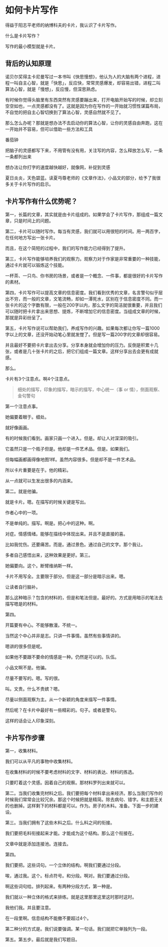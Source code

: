 # 如何卡片写作

得益于阳志平老师的纳博科夫的卡片，我认识了卡片写作。

什么是卡片写作？

写作的最小模型就是卡片。

## 背后的认知原理

诺贝尔奖得主卡尼曼写过一本书叫《快思慢想》，他认为人的大脑有两个进程，进程一叫自主心智，就是「快思」，反应快，常常灵感爆发，却容易出错，进程二叫算法心智，就是「慢想」，反应慢，但深思熟虑。

有时候你觉得头脑里有东西突然有灵感要蹦出来，打开电脑开始写的时候，却立刻空空如也，一点灵感都没有了。这就是因为你在写作的一开始就习惯性谋篇布局，不自觉的把自主心智切换到了算法心智，灵感自然就不见了。

那么怎么办呢？那就是想办法不去启动你的算法心智，让你的灵感自由奔跑，这在一开始并不容易，但可以借助一些方法和工具

番茄钟

把脑子的灵感都写下来，不用管有没有用，关注写的内容，怎么释放怎么写，一条一条都列出来

想办法让你打字的速度越快越好，就像网，补捉到灵感




夏日炎炎，天色碧蓝。读夏丏尊老师的《文章作法》，小品文的部分，给予了我很多关于卡片写作的启示。

## 卡片写作有什么优势呢？

第一，长篇的文章，其实就是由卡片组成的。如果学会了卡片写作，那组成一篇文章，只是时间上的问题。

第二，卡片可以随时写作。每当有灵感，我们就可以用很短的时间。用一两百字，在任何地方写出一张卡片。

而且，在这个简短的过程中，我们的写作能力已经得到了提升。

第三，卡片写作能够培养我们的观察力。观察力对于作家是非常重要的一种技能，通过卡片就可以锻炼这个技能。

一杯茶、一只鸟、你书房的场景，或者是一个概念、一件事，都是很好的卡片写作的素材。

第四，卡片写作可以提高文章的信息密度。我们看到优秀的文章，名言警句似乎层出不穷，而一般的文章，文笔流畅，却如一潭死水，区别在于信息密度不同。而一张卡片的这个字数有限，一般在200字以内，那么文字的简洁就很重要，并且我们可以随时把卡片拿出来思想、提炼，不断增加它的信息密度。当组成文章的时候，那就是异彩纷呈了。

第五，卡片写作说可以帮助我们，养成写作的兴趣。如果每次都让你写一篇1000字以上的文章，还没开始动笔心里就发憷了。但是写一篇200字的文章却很容易。

并且最好不要把卡片拿出去分享。分享本身就会增加你的压力。反倒是积累十几张，或者是几十张卡片的之后，把它们组成一篇文章。这样分享出去会更有成就感。

那么。

卡片有3个注意点。啊4个注意点。

> 细处的描写，印象的描写，暗示的描写，中心统一（事 or 情），侧面观察、金句警句

第一个注意点事。

她偏要着眼于。细处。

就好像画画。

有的时候我们看到。画家只画一个进入。但是。却让人对深深的吸引。

它虽然只是一个瓶子但是。他却是一件艺术品。但是。如果我们。

但每幅画都画得像地图1样。虽然内容很多。但是却不是一件艺术品。

所以卡片重要是在于。他的精彩。

从一点就可以生发出很多的内涵来。

第二。就是他骗。

就是卡片。嗯。在描写的时候关键是写出。

作者心中的一项。

不是单纯的。描写。啊是。把心中的这种。啊。

对症。情感情绪。能够在描线中体现出来。并且不是直接的喜。

比如我忧伤。还要痛苦。而是。通过景色。通过自己的文字。那个我让。

多者自己感悟出来，这种效果是更好。第三。

她偏要向。这个。断臂维纳斯一样。

卡片不用写全。主要限于部分。但是这一部分是暗示出来。嗯。

让读者自行脑补。

那么这种暗示？包含的材料的，但是和笔法但是。最好的。方式是用暗示的笔法去描写嗯是的材料。

第四。

开篇要有中心。不能够散漫。不统一。

当然这个中心并非是志。只讲一件事情。虽然有些事情讲的。

嗯讲的很多但是呢。

如果他不要跟不要命的情感是一种。仍然是可以的。队伍。

小品文啊不是。他骗。

尽量不要写的。嗯。写的很。

叫。文贵。什么不贵嫔？嗯。

尽量以侧面观察为主。从一个新颖的角度来描写一件事情。

然后呢？在卡片中最好有一些精彩的。句子。或者是警句。

这样的话会让人印象深刻。

## 卡片写作步骤

第一，收集材料。

我们可以从平凡的事物中收集材料。

在收集材料的时候不要考虑材料的文字、材料的表达、材料的拣选。

只要盯着这个灵感。因着自己的观察。那材料罗列出来就可以。

第二。当我们收集完材料之后。我们要把每个材料拿出来经济。那么当我们写作的时候我们常常会比较冗余。那这个时候把就是精简。除去病句、错字。和主题无关的也删掉。这样剩下的材料都是可以。作为。房子的木料。准备。下面一步的建设。

第三。当我们拥有了这些木料之后。什么料之间的衔接。

我们要把毛料衔接起来才能。才能成为这个结构。那么这个衔接在。

文章中就是添加连接池。连接去。

第四。

我们要把。这些词句。一个立体的结构。啊我们要通过分段。

唉，通过我。这个。标点符号。和分段。啊对。我们要通过分段。

啊这些词句给。排列起来。有两种分段方式，第一种是。

我们就以一种立体的格式来排练。就是这里那里这里这时那时这时。

我他们我。并且要注意。

在一段里啊。信息结构不能撤不要超过4个。

第二种分的方式是。我们说要强调。某一句话。我们就把它单独列为一段。

第五。第五步。最后就是我们写题目。

